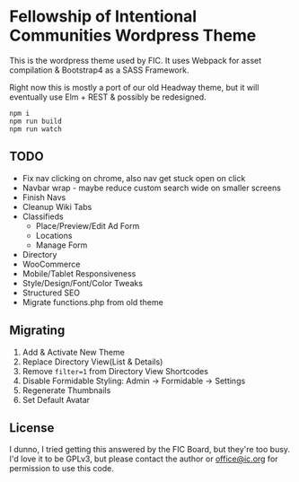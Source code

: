# Fellowship of Intentional Communities Wordpress Theme

This is the wordpress theme used by FIC. It uses Webpack for asset compilation
& Bootstrap4 as a SASS Framework.

Right now this is mostly a port of our old Headway theme, but it will
eventually use Elm + REST & possibly be redesigned.

```
npm i
npm run build
npm run watch
```

## TODO

* Fix nav clicking on chrome, also nav get stuck open on click
* Navbar wrap - maybe reduce custom search wide on smaller screens
* Finish Navs
* Cleanup Wiki Tabs
* Classifieds
  * Place/Preview/Edit Ad Form
  * Locations
  * Manage Form
* Directory
* WooCommerce
* Mobile/Tablet Responsiveness
* Style/Design/Font/Color Tweaks
* Structured SEO
* Migrate functions.php from old theme


## Migrating

1. Add & Activate New Theme
1. Replace Directory View(List & Details)
1. Remove `filter=1` from Directory View Shortcodes
1. Disable Formidable Styling: Admin -> Formidable -> Settings
1. Regenerate Thumbnails
1. Set Default Avatar


## License

I dunno, I tried getting this answered by the FIC Board, but they're too busy.
I'd love it to be GPLv3, but please contact the author or office@ic.org for
permission to use this code.
